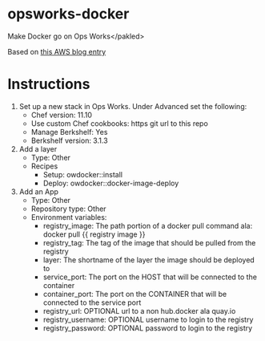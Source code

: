 opsworks-docker
===============

Make Docker go on Ops Works&lt;/pakled>

Based on [this AWS blog entry](http://blogs.aws.amazon.com/application-management/post/Tx2FPK7NJS5AQC5/Running-Docker-on-AWS-OpsWorks)

Instructions
================
1. Set up a new stack in Ops Works. Under Advanced set the following:
    * Chef version: 11.10
    * Use custom Chef cookbooks: https git url to this repo
    * Manage Berkshelf: Yes
    * Berkshelf version: 3.1.3
2. Add a layer
    * Type: Other
    * Recipes
        * Setup: owdocker::install
        * Deploy: owdocker::docker-image-deploy
3. Add an App
    * Type: Other
    * Repository type: Other
    * Environment variables:
        * registry_image: The path portion of a docker pull command ala: docker pull {{ registry image }}
        * registry_tag: The tag of the image that should be pulled from the registry
        * layer: The shortname of the layer the image should be deployed to
        * service_port: The port on the HOST that will be connected to the container
        * container_port: The port on the CONTAINER that will be connected to the service port
        * registry_url: OPTIONAL url to a non hub.docker ala quay.io
        * registry_username: OPTIONAL username to login to the registry
        * registry_password: OPTIONAL password to login to the registry
